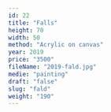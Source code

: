```yaml
---
id: 22
title: "Falls"
height: 70
width: 50
method: "Acrylic on canvas"
year: 2019
price: "3500"
fileName: "2019-fald.jpg"
medie: "painting"
draft: "false"
slug: "fald"
weight: "190"
---
```


